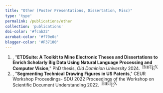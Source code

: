 ```yaml
---
title: "Other (Poster Presentations, Dissertation, Misc)"
type: 'type'
permalink: /publications/other
collection: 'publications'
doi-color: '#fcab22'
acrobat-color: '#f70e0c'
blogger-color: '#F37100'
---
```

1. , "**ETDSuite: A Toolkit to Mine Electronic Theses and Dissertations to Enrich Scholarly Big Data Using Natural Language Processing and Computer Vision**," PhD thesis, *Old Dominion University* 2024. <a href='https://digitalcommons.odu.edu/computerscience_etds/184' target='_blank'><i class='fas fa-fw fa-link'></i></a> <a href='https://dx.doi.org/10.25777/h6qt-1p64' target='_blank'><i class='ai ai-fw ai-doi' style='color: {{ page.doi-color }}'></i></a> &nbsp;<a href='/publications/bibtex#choudhury-dissertation-2024author= {Choudhury, Muntabir H.}' target='_blank' class='btn btn--mcwbibtex'><img src='../images/BibTeX_logo-16px-high.png'/></a>
1. , "**Segmenting Technical Drawing Figures in US Patents**," CEUR Workshop Proceedings- SDU 2022 Proceedings of the Workshop on Scientific Document Understanding 2022. <a href='http://ceur-ws.org/Vol-3164/paper28.pdf' target='_blank'><i class='fas fa-fw fa-link'></i></a> &nbsp;<a href='/publications/bibtex#reshad-aaai@sdu22author = {Hoque, M. R. U., Wei, X., Choudhury, M. H., Ajayi, K., Gryder, M., Wu, J., & Oyen, D.}' target='_blank' class='btn btn--mcwbibtex'><img src='../images/BibTeX_logo-16px-high.png'/></a>
